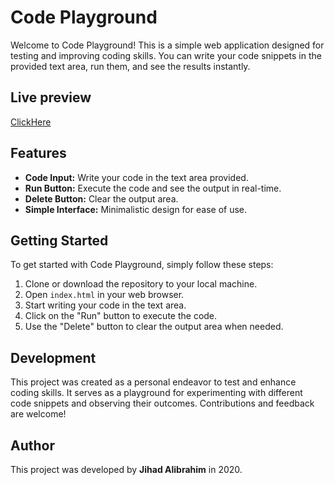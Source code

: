 # Code Playground

Welcome to Code Playground! This is a simple web application designed for testing and improving coding skills. You can write your code snippets in the provided text area, run them, and see the results instantly.


## Live preview
[ClickHere](https://jihado-i.github.io/CodeEditor_-JavaScript-/)

## Features
- **Code Input:** Write your code in the text area provided.
- **Run Button:** Execute the code and see the output in real-time.
- **Delete Button:** Clear the output area.
- **Simple Interface:** Minimalistic design for ease of use.

## Getting Started
To get started with Code Playground, simply follow these steps:
1. Clone or download the repository to your local machine.
2. Open `index.html` in your web browser.
3. Start writing your code in the text area.
4. Click on the "Run" button to execute the code.
5. Use the "Delete" button to clear the output area when needed.

## Development
This project was created as a personal endeavor to test and enhance coding skills. It serves as a playground for experimenting with different code snippets and observing their outcomes. Contributions and feedback are welcome!

## Author

This project was developed by **Jihad Alibrahim** in 2020.
